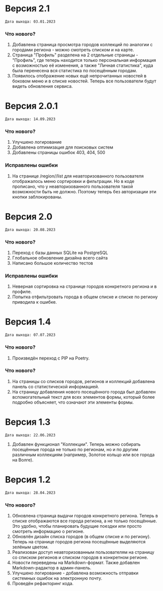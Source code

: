 # Версия 2.1
`Дата выхода: 03.01.2023`
### Что нового?
1. Добавлена страница просмотра городов коллекций по аналогии с городами региона - можно смотреть списком и на карте.
2. Страница "Профиль" разделена на 2 отдельные страницы - "Профиль", где теперь находится только персональная информация
с возможностью её изменения, а также "Личная статистика", куда была перенесена вся статистика по посещённым городам.
3. Появилось отображение новых ещё непрочитанных новостей в боковом меню и в списке новостей. Теперь все пользователи будут видеть обновления сервиса.

# Версия 2.0.1
`Дата выхода: 14.09.2023`
### Что нового?
1. Улучшено логирование
2. Добавлена оптимизация для поисковых систем
3. Добавлены страницы ошибок 403, 404, 500

### Исправлены ошибки
1. На странице /region/<pk>/list для неавторизованного пользователя отображалось меню сортировки и фильтрации.
Но в коде прописано, что у неавторизованного пользователя такой возможности быть не должно.
Поэтому теперь без авторизации эти кнопки заблокированы.

# Версия 2.0
`Дата выхода: 20.08.2023`
### Что нового?
1. Переход с базы данных SQLite на PostgreSQL
2. Глобальное обновление дизайна всего сайта
3. Написано большое количество тестов

### Исправлены ошибки
1. Неверная сортировка на странице городов конкретного региона и в профиле.
2. Попытка отфильтровать города в общем списке и списке по региону приводила к ошибке.

# Версия 1.4
`Дата выхода: 07.07.2023`  
### Что нового?
1. Произведён переход с PIP на Poetry.

### Что нового?
1. На страницы со списков городов, регионов и коллекций добавлена панель со статистической информацией.
2. На страницу добавления нового посещённого города был добавлен вспомогательный текст для всех элементов формы, который более подробно объясняет, что означают эти элементы формы.

# Версия 1.3
`Дата выхода: 22.06.2023`
1. Добавлен функционал "Коллекции". Теперь можно собирать посещённые города не только по регионам, но и по другим различным коллекциям (например, Золотое кольцо или все города на Волге). 

# Версия 1.2 
`Дата выхода: 28.04.2023`  

### Что нового?
1. Обновлена страница выдачи городов конкретного региона. Теперь в списке отображаются все города региона, а не только посещённые. Это удобно, чтобы планировать будущие поездки или просто смотреть информацию о регионе.
2. Обновлён дизайн списка городов (в общем списке и по региону). Теперь на странице городов региона посещённые выделяются зелёным цветом.
3. Реализован доступ неавторизованным пользователям на страницу со списком регионов и списком городов в конкретном регионе.
4. Новости переведены на Markdown-формат. Также добавлен Markdown-радактор в админ-панель.
5. Улучшено логирование - добавлена возможность отправки системных ошибок на электронную почту.
6. Проведён рефакторинг кода.
